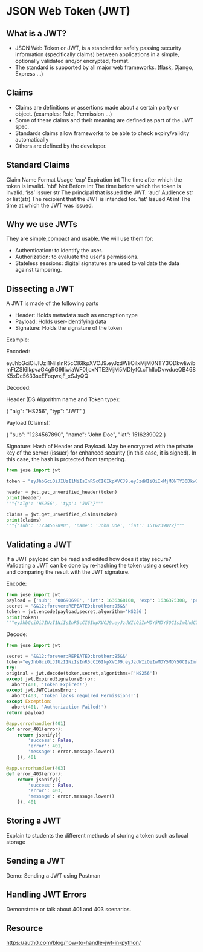 # JSON Web Token (JWT)
## What is a JWT?
- JSON Web Token or JWT, is a standard for safely passing security information (specifically claims) between applications in a simple, optionally validated and/or encrypted, format.
- The standard is supported by all major web frameworks. (flask, Django, Express ...)
## Claims
- Claims are definitions or assertions made about a certain party or object. (examples: Role, Permission ...)
- Some of these claims and their meaning are defined as part of the JWT spec. 
- Standards claims allow frameworks to be able to check expiry/validity automatically
- Others are defined by the developer.
## Standard Claims
Claim	Name	    Format	Usage
‘exp’	Expiration	int	    The time after which the token is invalid.
‘nbf’	Not Before	int	    The time before which the token is invalid.
‘iss’	Issuer	    str	    The principal that issued the JWT.
‘aud’	Audience	str or list(str)	The recipient that the JWT is intended for.
‘iat’	Issued At	int	    The time at which the JWT was issued.
## Why we use JWTs
They are simple,compact and usable.
We will use them for:
- Authentication: to identify the user.
- Authorization: to evaluate the user's permissions.
- Stateless sessions: digital signatures are used to validate the data against tampering.
## Dissecting a JWT
A JWT is made of the following parts
- Header: Holds metadata such as encryption type
- Payload: Holds user-identifying data
- Signature: Holds the signature of the token

Example:

Encoded:

eyJhbGciOiJIUzI1NiIsInR5cCI6IkpXVCJ9.eyJzdWIiOiIxMjM0NTY3ODkwIiwibmFtZSI6IkpvaG4gRG9lIiwiaWF0IjoxNTE2MjM5MDIyfQ.cThIIoDvwdueQB468K5xDc5633seEFoqwxjF_xSJyQQ 

Decoded:

Header (DS Algorithm name and Token type):

{
  "alg": "HS256",
  "typ": "JWT"
}

Payload (Claims):

{
  "sub": "1234567890",
  "name": "John Doe",
  "iat": 1516239022
}

Signature:
Hash of Header and Payload. May be encrypted with the private key of the server (issuer) for enhanced security (in this case, it is signed). In this case, the hash is protected from tampering.

```Python
from jose import jwt

token = "eyJhbGciOiJIUzI1NiIsInR5cCI6IkpXVCJ9.eyJzdWIiOiIxMjM0NTY3ODkwIiwibmFtZSI6IkpvaG4gRG9lIiwiaWF0IjoxNTE2MjM5MDIyfQ.cThIIoDvwdueQB468K5xDc5633seEFoqwxjF_xSJyQQ"

header = jwt.get_unverified_header(token)
print(header)
"""{'alg': 'HS256', 'typ': 'JWT'}"""

claims = jwt.get_unverified_claims(token)
print(claims)
"""{'sub': '1234567890', 'name': 'John Doe', 'iat': 1516239022}"""
```

## Validating a JWT
If a JWT payload can be read and edited how does it stay secure?
Validating a JWT can be done by re-hashing the token using a secret key and comparing the result with the JWT signature.

Encode:

```Python
from jose import jwt
payload = {'sub': '00690698', 'iat': 1636368108, 'exp': 1636375308, 'permissions': ['get:students']}
secret = "&&12:forever:REPEATED:brother:95&&"
token = jwt.encode(payload,secret,algorithm='HS256')
print(token)
"""eyJhbGciOiJIUzI1NiIsInR5cCI6IkpXVCJ9.eyJzdWIiOiIwMDY5MDY5OCIsImlhdCI6MTYzNjM2ODEwOCwiZXhwIjoxNjM2Mzc1MzA4LCJwZXJtaXNzaW9ucyI6WyJnZXQ6c3R1ZGVudHMiXX0.fYf45h6njtBfWQdBbtjupxLUiDw3r1yqGX2Hoj97r4E"""
```

Decode:
```Python
from jose import jwt

secret = "&&12:forever:REPEATED:brother:95&&"
token="eyJhbGciOiJIUzI1NiIsInR5cCI6IkpXVCJ9.eyJzdWIiOiIwMDY5MDY5OCIsImlhdCI6MTYzNjM2ODEwOCwiZXhwIjoxNjM2Mzc1MzA4LCJwZXJtaXNzaW9ucyI6WyJnZXQ6c3R1ZGVudHMiXX0.fYf45h6njtBfWQdBbtjupxLUiDw3r1yqGX2Hoj97r4E"
try:
original = jwt.decode(token,secret,algorithms=['HS256'])
except jwt.ExpiredSignatureError:
  abort(401, 'Token Expired!')
except jwt.JWTClaimsError:
  abort(403, 'Token lacks required Permissions!')
except Exception:
  abort(401, 'Authorization Failed!')
return payload

@app.errorhandler(401)
def error_401(error):
    return jsonify({
        'success': False,
        'error': 401,
        'message': error.message.lower()
    }), 401

@app.errorhandler(403)
def error_403(error):
    return jsonify({
        'success': False,
        'error': 403,
        'message': error.message.lower()
    }), 401
```



## Storing a JWT
Explain to students the different methods of storing a token such as local storage
## Sending a JWT
Demo: Sending a JWT using Postman
## Handling JWT Errors
Demonstrate or talk about 401 and 403 scenarios.

## Resource
https://auth0.com/blog/how-to-handle-jwt-in-python/
